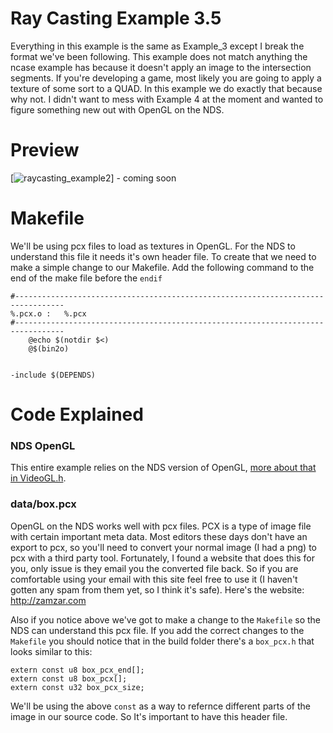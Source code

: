 # Ray Casting Example 3.5
Everything in this example is the same as Example_3 except I break the format we've been following. This example does not match anything the ncase example has because it doesn't apply an image to the intersection segments. If you're developing a game, most likely you are going to apply a texture of some sort to a QUAD. In this example we do exactly that because why not. I didn't want to mess with Example 4 at the moment and wanted to figure something new out with OpenGL on the NDS.

# Preview
[![raycasting_example2](./screenshots/raycasting_example3.gif)] - coming soon

# Makefile
We'll be using pcx files to load as textures in OpenGL. For the NDS to understand this file it needs it's own header file. To create that we need to make a simple change to our Makefile. Add the following command to the end of the make file before the `endif`
````
#---------------------------------------------------------------------------------
%.pcx.o	:	%.pcx
#---------------------------------------------------------------------------------
	@echo $(notdir $<)
	@$(bin2o)


-include $(DEPENDS)
````

# Code Explained
### NDS OpenGL
This entire example relies on the NDS version of OpenGL, [more about that in VideoGL.h](http://libnds.devkitpro.org/videoGL_8h.html).

### data/box.pcx
OpenGL on the NDS works well with pcx files. PCX is a type of image file with certain important meta data. Most editors these days don't have an export to pcx, so you'll need to convert your normal image (I had a png) to pcx with a third party tool. Fortunately, I found a website that does this for you, only issue is they email you the converted file back. So if you are comfortable using your email with this site feel free to use it (I haven't gotten any spam from them yet, so I think it's safe). Here's the website: http://zamzar.com

Also if you notice above we've got to make a change to the `Makefile` so the NDS can understand this pcx file. If you add the correct changes to the `Makefile` you should notice that in the build folder there's a `box_pcx.h` that looks similar to this:
````
extern const u8 box_pcx_end[];
extern const u8 box_pcx[];
extern const u32 box_pcx_size;
````
We'll be using the above `const` as a way to refernce different parts of the image in our source code. So It's important to have this header file.